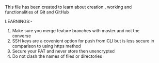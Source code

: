 This file has been created to learn about creation , working and functionalities of Git and GitHub

LEARNINGS:-

1. Make sure you merge feature branches with master and not the converse
2. SSH keys are a covenient option for push from CLI but is less secure in comparison to using https method
3. Secure your PAT  and never store then unencrypted
4. Do not clash the names of files or directories

